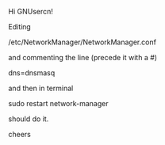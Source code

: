 

Hi GNUsercn!

Editing

/etc/NetworkManager/NetworkManager.conf

and commenting the line (precede it with a #)

dns=dnsmasq

and then in terminal

sudo restart network-manager

should do it.

cheers
